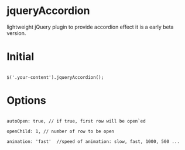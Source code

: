 # jqueryAccordion
lightweight jQuery plugin to provide accordion effect  it is a early beta version.


# Initial

<code>
$('.your-content').jqueryAccordion();
</code>

# Options

<code>
autoOpen: true, // if true, first row will be open`ed  <br />
openChild: 1, // number of row to be open  <br />
animation: 'fast'  //speed of animation: slow, fast, 1000, 500 ...
</code>

